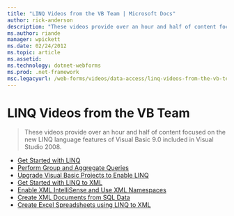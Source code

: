 ```yaml
---
title: "LINQ Videos from the VB Team | Microsoft Docs"
author: rick-anderson
description: "These videos provide over an hour and half of content focused on the new LINQ language features of Visual Basic 9.0 included in Visual Studio 2008."
ms.author: riande
manager: wpickett
ms.date: 02/24/2012
ms.topic: article
ms.assetid: 
ms.technology: dotnet-webforms
ms.prod: .net-framework
msc.legacyurl: /web-forms/videos/data-access/linq-videos-from-the-vb-team
---
```

LINQ Videos from the VB Team
====================
> These videos provide over an hour and half of content focused on the new LINQ language features of Visual Basic 9.0 included in Visual Studio 2008.


- [Get Started with LINQ](how-do-i-get-started-with-linq.md)
- [Perform Group and Aggregate Queries](how-do-i-perform-group-and-aggregate-queries.md)
- [Upgrade Visual Basic Projects to Enable LINQ](how-do-i-upgrade-visual-basic-projects-to-enable-linq.md)
- [Get Started with LINQ to XML](how-do-i-get-started-with-linq-to-xml.md)
- [Enable XML IntelliSense and Use XML Namespaces](how-do-i-enable-xml-intellisense-and-use-xml-namespaces.md)
- [Create XML Documents from SQL Data](how-do-i-create-xml-documents-from-sql-data.md)
- [Create Excel Spreadsheets using LINQ to XML](how-do-i-create-excel-spreadsheets-using-linq-to-xml.md)